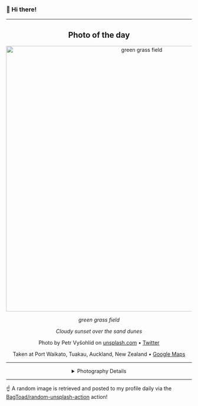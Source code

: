 ### 👋 Hi there!

----
<div align="center">

## Photo of the day
  
  <a href="https://unsplash.com/photos/green-grass-field-9fqwGqGLUxc"><img width="720" src="https://images.unsplash.com/photo-1496614932623-0a3a9743552e?crop=entropy&cs=tinysrgb&fit=max&fm=jpg&ixid=M3w1NTI0NDl8MHwxfHJhbmRvbXx8fHx8fHx8fDE3MDg5MjcyNDd8&ixlib=rb-4.0.3&q=80&w=1080" alt="green grass field"></a>
  
  <em>green grass field</em>
  
  <em>Cloudy sunset over the sand dunes</em>

  Photo by Petr Vyšohlíd on [unsplash.com](https://unsplash.com/) • [Twitter](https://twitter.com/petrvysohlid)
  
  Taken at Port Waikato, Tuakau, Auckland, New Zealand • [Google Maps](https://www.google.com/maps/search/?api=1&query=-37.39385,174.71005)
  
  ---
  
<details>
<summary>Photography Details</summary>
  
| Parameter     | Value |
| ------------- | ----- |
| Camera Model  | Canon EOS 7D |
| Exposure Time | 1/20 |
| Aperture      | 9 |
| Focal Length  | 21.0 |
| ISO           | 100 |
| Location      | Port Waikato, Tuakau, Auckland, New Zealand (New Zealand) |
| Coordinates   | Latitude -37.39385, Longitude 174.71005 |

### Map

```geojson
        {
            "type": "FeatureCollection",
            "features": [
                {
                    "type": "Feature",
                    "properties": {},
                    "geometry": {
                        "coordinates": [
                            174.71005,
                            -37.39385
                        ],
                        "type": "Point"
                    },
                    "id": 1
                },
                {
                    "type": "Feature",
                    "properties": {},
                    "geometry": {
                        "coordinates": [
                            [
                                175.01005,
                                -37.09385
                            ],
                            [
                                175.01005,
                                -37.69385
                            ],
                            [
                                174.41004999999998,
                                -37.69385
                            ],
                            [
                                174.41004999999998,
                                -37.09385
                            ],
                            [
                                175.01005,
                                -37.09385
                            ]
                        ],
                        "type": "LineString"
                    }
                }
            ]
        }
```

</details>

</div>

----

☝️ A random image is retrieved and posted to my profile daily via the [BagToad/random-unsplash-action](https://github.com/BagToad/random-unsplash-action) action!
